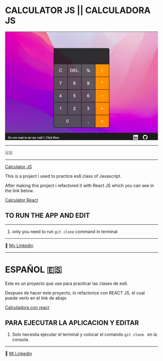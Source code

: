 # CALCULATOR JS || CALCULADORA JS

![CAPTURE](/calculator-js.png "APP SCREENSHOT")

---

:us:

---

[Calculator JS](https://jairmontenegro.github.io/Calculator-js/ "click to enter")

This is a project i used to practice es6 class of Javascript.

After making this project i refactored it with React JS which you can see in the link below.

[Calculator React ](https://jairmontenegro.github.io/calculator-refactored-react/ "click to enter")

## TO RUN THE APP AND EDIT

---

1. only you need to run `git clone` command in terminal

---

:round_pushpin: [My Linkedin](https://www.linkedin.com/in/jair-montenegro-2a9499218/ "Jair Montenegor Florez")

---

# ESPAÑOL :es:

Este es un proyecto que use para practicar las clases de es6.

Despues de hacer este proyecto, lo refactorice con REACT JS, el cual puede verlo en el link de abajo

[Calculadora con react](https://jairmontenegro.github.io/calculator-refactored-react/ "click to enter")

## PARA EJECUTAR LA APLICACION Y EDITAR

1. Solo necesita ejecutar el terminal y colocar el comando `git clone ` en la consola.

---

:round_pushpin: [Mi Linkedin](https://www.linkedin.com/in/jair-montenegro-2a9499218/ "Jair Montenegro Florez")
